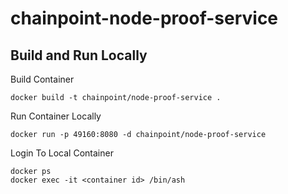 # chainpoint-node-proof-service

## Build and Run Locally

Build Container

```
docker build -t chainpoint/node-proof-service .
```

Run Container Locally

```
docker run -p 49160:8080 -d chainpoint/node-proof-service
```

Login To Local Container

```
docker ps
docker exec -it <container id> /bin/ash
```
